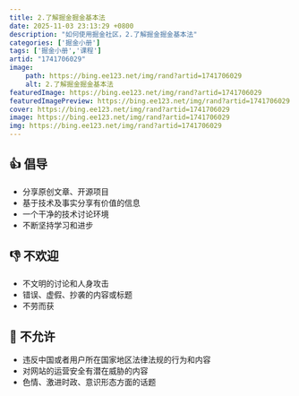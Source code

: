 ```yaml
---
title: 2.了解掘金掘金基本法
date: 2025-11-03 23:13:29 +0800
description: "如何使用掘金社区，2.了解掘金掘金基本法"
categories: ['掘金小册']
tags: ['掘金小册','课程']
artid: "1741706029"
image:
    path: https://bing.ee123.net/img/rand?artid=1741706029
    alt: 2.了解掘金掘金基本法
featuredImage: https://bing.ee123.net/img/rand?artid=1741706029
featuredImagePreview: https://bing.ee123.net/img/rand?artid=1741706029
cover: https://bing.ee123.net/img/rand?artid=1741706029
image: https://bing.ee123.net/img/rand?artid=1741706029
img: https://bing.ee123.net/img/rand?artid=1741706029
---
```



## 👍 倡导

*   分享原创文章、开源项目
*   基于技术及事实分享有价值的信息
*   一个干净的技术讨论环境
*   不断坚持学习和进步


## 👎 不欢迎

*   不文明的讨论和人身攻击
*   错误、虚假、抄袭的内容或标题
*   不劳而获


## 🚫 不允许

*   违反中国或者用户所在国家地区法律法规的行为和内容
*   对网站的运营安全有潜在威胁的内容
*   色情、激进时政、意识形态方面的话题
